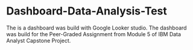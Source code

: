 # Dashboard-Data-Analysis-Test
The is a dashboard was build with Google Looker studio.
The dashboard was build for the Peer-Graded Assignment from Module 5 of IBM Data Analyst Capstone Project.
